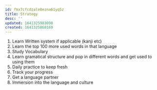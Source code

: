 ```yaml
---
id: fmx7cfcdzale0ezna61yq5z
title: Strategy
desc: ''
updated: 1641325983098
created: 1641325860169
---
```



1. Learn Written system if applicable (kanji etc)
2. Learn the top 100 more used words in that language
3. Study Vocabulary
4. Learn gramatical structure and pop in different words and get used to using them
5. Daily practice to keep fresh
6. Track your progress
7. Get a language partner
8. Immersion into the language and culture
